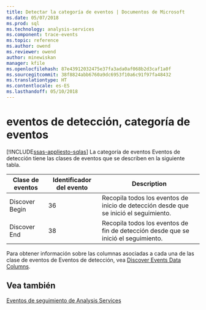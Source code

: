```yaml
---
title: Detectar la categoría de eventos | Documentos de Microsoft
ms.date: 05/07/2018
ms.prod: sql
ms.technology: analysis-services
ms.component: trace-events
ms.topic: reference
ms.author: owend
ms.reviewer: owend
author: minewiskan
manager: kfile
ms.openlocfilehash: 87e43912032475e37fa3ada0af068b2d3caf1a0f
ms.sourcegitcommit: 38f8824abb6760a9dc6953f10a6c91f97fa48432
ms.translationtype: HT
ms.contentlocale: es-ES
ms.lasthandoff: 05/10/2018
---
```

# <a name="discover-events-event-category"></a>eventos de detección, categoría de eventos
[!INCLUDE[ssas-appliesto-sqlas](../../includes/ssas-appliesto-sqlas.md)]
  La categoría de eventos Eventos de detección tiene las clases de eventos que se describen en la siguiente tabla.  
  
|Clase de eventos|Identificador del evento|Description|  
|-----------------|--------------|-----------------|  
|Discover Begin|36|Recopila todos los eventos de inicio de detección desde que se inició el seguimiento.|  
|Discover End|38|Recopila todos los eventos de fin de detección desde que se inició el seguimiento.|  
  
 Para obtener información sobre las columnas asociadas a cada una de las clase de eventos de Eventos de detección, vea [Discover Events Data Columns](../../analysis-services/trace-events/discover-events-data-columns.md).  
  
## <a name="see-also"></a>Vea también  
 [Eventos de seguimiento de Analysis Services](../../analysis-services/trace-events/analysis-services-trace-events.md)  
  
  

